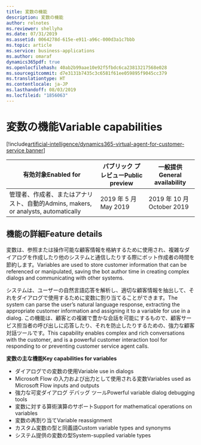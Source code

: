 ```yaml
---
title: 変数の機能
description: 変数の機能
author: relnotes
ms.reviewer: shellyha
ms.date: 07/31/2019
ms.assetid: 0064278d-615e-e911-a96c-000d3a1c7bbb
ms.topic: article
ms.service: business-applications
ms.author: omaraf
dynamics365pdf: true
ms.openlocfilehash: 40ab2b99aae10e92f5fbdc6ca23813217568e028
ms.sourcegitcommit: d7e3131b7435c3c6581f61ee059895f9045cc379
ms.translationtype: HT
ms.contentlocale: ja-JP
ms.lasthandoff: 08/03/2019
ms.locfileid: "1856063"
---
```

# <a name="variable-capabilities"></a><span data-ttu-id="9f443-103">変数の機能</span><span class="sxs-lookup"><span data-stu-id="9f443-103">Variable capabilities</span></span>
[!include[artificial-intelligence/dynamics365-virtual-agent-for-customer-service banner](../includes/artificial-intelligence/dynamics365-virtual-agent-for-customer-service.md)]

| <span data-ttu-id="9f443-104">有効対象</span><span class="sxs-lookup"><span data-stu-id="9f443-104">Enabled for</span></span>    |  <span data-ttu-id="9f443-105">パブリック プレビュー</span><span class="sxs-lookup"><span data-stu-id="9f443-105">Public preview</span></span> | <span data-ttu-id="9f443-106">一般提供</span><span class="sxs-lookup"><span data-stu-id="9f443-106">General availability</span></span> | 
| ---------- | ---------- |---------- |
|<span data-ttu-id="9f443-107">管理者、作成者、またはアナリスト、自動的</span><span class="sxs-lookup"><span data-stu-id="9f443-107">Admins, makers, or analysts, automatically</span></span>|<span data-ttu-id="9f443-108">2019 年 5 月</span><span class="sxs-lookup"><span data-stu-id="9f443-108">May 2019</span></span>| <span data-ttu-id="9f443-109">2019 年 10 月</span><span class="sxs-lookup"><span data-stu-id="9f443-109">October 2019</span></span>|






## <a name="feature-details"></a><span data-ttu-id="9f443-110">機能の詳細</span><span class="sxs-lookup"><span data-stu-id="9f443-110">Feature details</span></span>
<!--feature detail start -->
<span data-ttu-id="9f443-111">変数は、参照または操作可能な顧客情報を格納するために使用され、複雑なダイアログを作成したり他のシステムと通信したりする際にボット作成者の時間を節約します。</span><span class="sxs-lookup"><span data-stu-id="9f443-111">Variables are used to store customer information that can be referenced or manipulated, saving the bot author time in creating complex dialogs and communicating with other systems.</span></span> 
 
<span data-ttu-id="9f443-112">システムは、ユーザーの自然言語応答を解析し、適切な顧客情報を抽出して、それをダイアログで使用するために変数に割り当てることができます。</span><span class="sxs-lookup"><span data-stu-id="9f443-112">The system can parse the user’s natural language response, extracting the appropriate customer information and assigning it to a variable for use in a dialog.</span></span> <span data-ttu-id="9f443-113">この機能は、顧客との複雑で豊かな会話を可能にするもので、顧客サービス担当者の呼び出しに応答したり、それを防止したりするための、強力な顧客対話ツールです。</span><span class="sxs-lookup"><span data-stu-id="9f443-113">This capability enables complex and rich conversations with the customer, and is a powerful customer interaction tool for responding to or preventing customer service agent calls.</span></span> 

<span data-ttu-id="9f443-114">**変数の主な機能**</span><span class="sxs-lookup"><span data-stu-id="9f443-114">**Key capabilities for variables**</span></span> 

-  <span data-ttu-id="9f443-115">ダイアログでの変数の使用</span><span class="sxs-lookup"><span data-stu-id="9f443-115">Variable use in dialogs</span></span> 
-  <span data-ttu-id="9f443-116">Microsoft Flow の入力および出力として使用される変数</span><span class="sxs-lookup"><span data-stu-id="9f443-116">Variables used as Microsoft Flow inputs and outputs</span></span> 
-  <span data-ttu-id="9f443-117">強力な可変ダイアログ デバッグ ツール</span><span class="sxs-lookup"><span data-stu-id="9f443-117">Powerful variable dialog debugging tools</span></span> 
-  <span data-ttu-id="9f443-118">変数に対する算術演算のサポート</span><span class="sxs-lookup"><span data-stu-id="9f443-118">Support for mathematical operations on variables</span></span> 
-  <span data-ttu-id="9f443-119">変数の再割り当て</span><span class="sxs-lookup"><span data-stu-id="9f443-119">Variable reassignment</span></span> 
-  <span data-ttu-id="9f443-120">カスタム変数の型と同義語</span><span class="sxs-lookup"><span data-stu-id="9f443-120">Custom variable types and synonyms</span></span> 
-  <span data-ttu-id="9f443-121">システム提供の変数の型</span><span class="sxs-lookup"><span data-stu-id="9f443-121">System-supplied variable types</span></span>
<!--feature detail end -->











